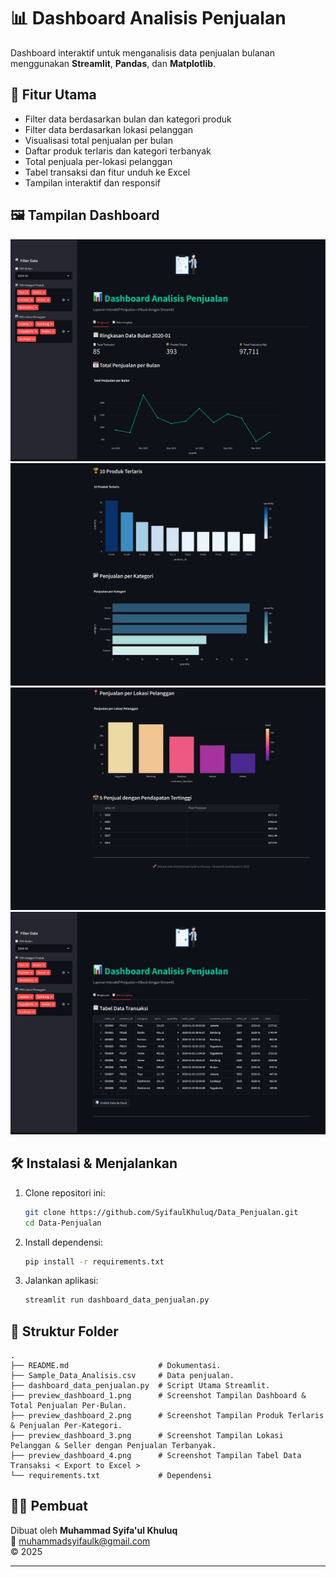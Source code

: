 
# 📊 Dashboard Analisis Penjualan

Dashboard interaktif untuk menganalisis data penjualan bulanan menggunakan **Streamlit**, **Pandas**, dan **Matplotlib**.

## 🎯 Fitur Utama

- Filter data berdasarkan bulan dan kategori produk
- Filter data berdasarkan lokasi pelanggan
- Visualisasi total penjualan per bulan
- Daftar produk terlaris dan kategori terbanyak
- Total penjuala per-lokasi pelanggan
- Tabel transaksi dan fitur unduh ke Excel
- Tampilan interaktif dan responsif

## 🖼️ Tampilan Dashboard

![Dashboard Preview](preview_dashboard_1.png)
![Dashboard Preview](preview_dashboard_2.png)
![Dashboard Preview](preview_dashboard_3.png)
![Dashboard Preview](preview_dashboard_4.png)


## 🛠️ Instalasi & Menjalankan

1. Clone repositori ini:
   ```bash
   git clone https://github.com/SyifaulKhuluq/Data_Penjualan.git
   cd Data-Penjualan
   ```

2. Install dependensi:
   ```bash
   pip install -r requirements.txt
   ```

3. Jalankan aplikasi:
   ```bash
   streamlit run dashboard_data_penjualan.py
   ```

## 📂 Struktur Folder

```
.
├── README.md                    # Dokumentasi.
├── Sample_Data_Analisis.csv     # Data penjualan.
├── dashboard_data_penjualan.py  # Script Utama Streamlit.
├── preview_dashboard_1.png      # Screenshot Tampilan Dashboard & Total Penjualan Per-Bulan.
├── preview_dashboard_2.png      # Screenshot Tampilan Produk Terlaris & Penjualan Per-Kategori.
├── preview_dashboard_3.png      # Screenshot Tampilan Lokasi Pelanggan & Seller dengan Penjualan Terbanyak.
├── preview_dashboard_4.png      # Screenshot Tampilan Tabel Data Transaksi < Export to Excel >
└── requirements.txt             # Dependensi
```

## 🙋‍♂️ Pembuat

Dibuat oleh **Muhammad Syifa'ul Khuluq**  
📧 muhammadsyifaulk@gmail.com  
© 2025

---
